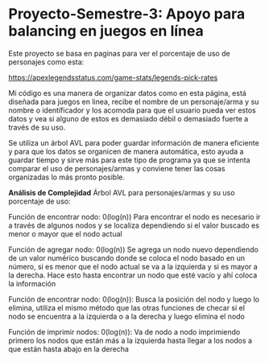 # Proyecto-Semestre-3: Apoyo para balancing en juegos en línea

Este proyecto se basa en paginas para ver el porcentaje de uso de personajes como esta:

https://apexlegendsstatus.com/game-stats/legends-pick-rates

Mi código es una manera de organizar datos como en esta página, está diseñada para juegos en linea, recibe el nombre de un personaje/arma y su nombre o identificador y los acomoda para que el usuario pueda ver estos datos y vea si alguno de estos es demasiado débil o demasiado fuerte a través de su uso.

Se utiliza un árbol AVL para poder guardar información de manera eficiente y para que los datos se organicen de manera automática, esto ayuda a guardar tiempo y sirve más para este tipo de programa ya que se intenta comparar el uso de personajes/armas y conviene tener las cosas organizadas lo más pronto posible.

**Análisis de Complejidad**
Árbol AVL para personajes/armas y su uso porcentaje de uso:

Función de encontrar nodo: 0(log(n)) Para encontrar el nodo es necesario ir a través de algunos nodos y se localiza dependiendo si el valor buscado es menor o mayor que el nodo actual

Función de agregar nodo: 0(log(n)) Se agrega un nodo nuevo dependiendo de un valor numérico buscando donde se coloca el nodo basado en un número, si es menor que el nodo actual se va a la izquierda y si es mayor a la derecha. Hace esto hasta encontrar un nodo que esté vacío y ahí coloca la información

Función de encontrar nodo: 0(log(n)): Busca la posición del nodo y luego lo elimina, utiliza el mismo método que las otras funciones de checar si el nodo se encuentra a la izquierda o a la derecha y luego elimina el nodo

Función de imprimir nodos: 0(log(n)): Va de nodo a nodo imprimiendo primero los nodos que están más a la izquierda hasta llegar a los nodos a que están hasta abajo en la derecha
